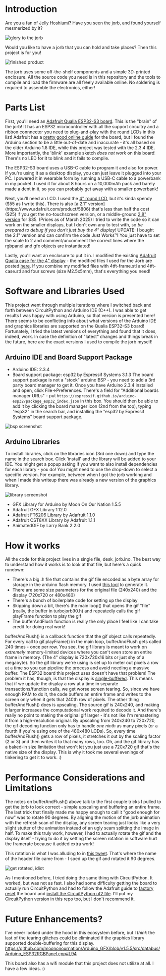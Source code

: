 # Introduction
Are you a fan of [Jelly Hoshiumi?](https://www.youtube.com/@JellyHoshiumi) Have you seen the jorb, and found yourself mesmerized by it? 

![glory to the jorb](./doc/jorb.gif "jorb")

Would you like to have a jorb that you can hold and take places?  Then this project is for you!

![finished product](./doc/jorb_assembly.png "Jorb amulet at CarrierCon 2025")

The jorb uses some off-the-shelf components and a simple 3D-printed enclosure.  All the source code you need is in this repository and the tools to compile and load the firmware are all freely available online.  No soldering is required to assemble the electronics, either!

# Parts List
First, you'll need an [Adafruit Qualia ESP32-S3 board](https://www.adafruit.com/product/5800).  This is the "brain" of the jorb! It has an ESP32 microcontroller with all the support circuitry and a ribbon connnector you need to plug-and-play with the round LCDs in this list! Adafruit has a [pretty good online guide](https://learn.adafruit.com/adafruit-qualia-esp32-s3-for-rgb666-displays) for the board, but I found the Arduino section to be a little out-of-date and inaccurate - it's all based on the older Arduino 1.8 IDE, while this project was tested with the 2.3.4 IDE.  More importantly, the 'blink' example sketch *does not work* on this board! There's no LED for it to blink and it fails to compile. 

The ESP32-S3 board uses a USB-C cable to program it and also for power.  If you're using it as a desktop display, you can just leave it plugged into your PC.  I powered it in wearable form by running a USB-C cable to a powerbank in my pocket.  I used it for about 8 hours on a 10,000mAh pack and barely made a dent in it, so you can probably get away with a smaller powerbank! 

Next, you'll need an LCD.  I used the [4" round LCD](https://www.adafruit.com/product/5793), but it's kinda spendy ($55 as I write this).  There is also [a 2.1" version](https://www.adafruit.com/product/5806) that's less than half the cost ($25) if you get the no-touchscreen version, or a middle-ground [2.8" version](https://www.adafruit.com/product/5852) for $35.  (Prices as of March 2025) I tried to write the code so it can work on the smaller displays, but I don't own any to test with, so *be prepared to debug if you don't just buy the 4" display!*
UPDATE: I bought the 2.1" version and can confirm the code Just Works:tm:! You just have to set the scale to 2 and comment/uncomment the correct lines where the rgbpanel and gfx objects are instantiated!

Lastly, you'll want an enclosure to put it in.  I modified the existing [Adafruit Qualia case for the 4" display](https://www.thingiverse.com/thing:6314263) - the modified files I used for the Jorb are posted [here](https://www.thingiverse.com/thing:6989100).  If you combine my modified files with 4tft-frame.stl and 4tft-case.stl and four screws (size M2.5x5mm), that's everything you need!  

# Software and Libraries Used
This project went through multiple iterations where I switched back and forth between CircuitPython and Arduino IDE (C++).  I was able to get results I was happy with using Arduino, so that version is presented here! There seems to be conflicting info about what versions of the Arduino IDE and graphics libraries are supported on the Qualia ESP32-S3 board!  Fortunately, I tried the latest versions of everything and found that it does, indeed, work.  In case the definition of "latest" changes and things break in the future, here are the exact versions I used to compile the jorb myself!
## Arduino IDE and Board Support Package
- Arduino IDE: 2.3.4
- Board support package: esp32 by Espressif Systems 3.1.3
The board support package is not a "stock" arduino BSP - you need to add a 3rd party board manager to get it.  Once you have Arduino 2.3.4 installed and open, click File->Preferences.  There's a field for "Additional boards manager URLs" - put `https://espressif.github.io/arduino-esp32/package_esp32_index.json` in this box.  You should then be able to add it by clicking the board manager icon (2nd from the top), typing "esp32" in the search bar, and installing the "esp32 by Expressif Systems" board support package.

![bsp screenshot](./doc/esp32_board.png "esp32 board package in Arduino IDE")

## Arduino Libraries
To install libraries, click on the libraries icon (3rd one down) and type the name in the search box. Click 'install' and the library will be added to your IDE.  You might get a popup asking if you want to also install dependencies for each library - you do! 
You might need to use the drop-down to select a specific version.  For example, between when I got the jorb working and when I made this writeup there was already a new version of the graphics library. 

![library screenshot](./doc/library.png "Arduino IDE library manager")

- GFX Library for Arduino by Moon On Our Nation 1.5.5
- Adafruit GFX Library 1.12.0
- Adafruit FT6206 Library by Adafruit 1.1.0
- Adafruit CST8XX Library by Adafruit 1.1.1
- AnimatedGIF by Larry Bank 2.2.0

# How it works
All the code for this project lives in a single file, desk_jorb.ino.  The best way to understand how it works is to look at that file, but here's a quick rundown:
- There's a big .h file that contains the gif file encoded as a byte array for storage in the arduino flash memory. I used [this tool](https://github.com/bitbank2/image_to_c.git) to generate it.
- There are some size parameters for the original file (240x240) and the display (720x720 or 480x480)
- There's a bunch of boilerplate code for setting up the display
- Skipping down a bit, there's the main loop() that opens the gif "file" (really, the buffer in turbojorb90.h) and repeatedly calls the gif playFrame function to play the gif
- The bufferAndFlush function is really the only place I feel like I can take credit for doing real work! 

bufferAndFlush() is a callback function that the gif object calls repeatedly.  For every call to gif.playFrame() in the main loop, bufferAndFlush gets called 240 times - once per row.  You see, the gif library is meant to work on *extremely* memory-limited devices where you can't even store an entire frame in memory.  (The 4" display is 720x720x16 bits or just shy of a megabyte).  So the gif library we're using is set up to meter out pixels a row at a time so you can pipeline the process and avoid needing a massive buffer.  The ESP32 board this project uses doesn't have that problem!  The problem it has, though, is that the display is [single-buffered](https://en.wikipedia.org/wiki/Multiple_buffering).  This means that if we update the display a row at a time in separate transactions/function calls, we get worse screen tearing.  So, since we have enough RAM to do it, the code buffers an entire frame and writes to the screen only when it gets that 240th row of pixels.  The other thing bufferAndFlush() does is upscaling.  The source gif is 240x240, and making it larger increases the computational work required to decode it.  And there's really no point to making the original gif larger - it's not like I'm remastering it from a high-resolution original.  By upscaling from 240x240 to 720x720, the gif decoding function only has to handle *one ninth* as many pixels (or a fourth if you're using one of the 480x480 LCDs).  So, every time bufferAndFlush() gets a row of pixels, it stretches it out by the scaling factor (2 or 3) and then writes it to that many rows, too.  Oh, and the gif library has a baked-in size limitation that won't let you just use a 720x720 gif that's the native size of the display.  This is why it took me several evenings of tinkering to get it to work. :)

# Performance Considerations and Limitations
The notes on bufferAndFlush() above talk to the first couple tricks I pulled to get the jorb to look correct - simple upscaling and buffering an entire frame.  The last trick that finally made me happy enough to call it "good enough for now" was to rotate 90 degrees.  By aligning the motion of the jorb animation with the refresh scan of the display, any screen tearing just looks like a very slight stutter of the animation instead of an ugly seam splitting the image in half.  To make this truly work, however, I had to actually rotate the gif and the display itself - trying to do it by setting the screen rotation in software hurt the framerate because it added extra work!

This rotation is what I was alluding to in [this tweet](https://x.com/apieinorbit/status/1900405161346163106).  That's where the name of the header file came from - I sped up the gif and rotated it 90 degrees. 

![get rotated, idiot](./doc/turbojorb90.gif "get rotated, idiot")

As I mentioned before, I tried doing the same thing with CircuitPython. It worked, but was not as fast.  I also had some difficulty getting the board to actually run CircuitPython and had to follow the Adafruit guide to [factory reset](https://learn.adafruit.com/adafruit-qualia-esp32-s3-for-rgb666-displays/factory-reset) the board and [install the CircuitPython uf2 file](https://learn.adafruit.com/adafruit-qualia-esp32-s3-for-rgb666-displays/circuitpython-5).  I'll put my CircuitPython version in this repo too, but I don't recommend it.

# Future Enhancements?
I've never looked under the hood in this ecosystem before, but I *think* the last of the tearing glitches could be eliminated if the graphics library supported double-buffering for this display.
https://github.com/moononournation/Arduino_GFX/blob/v1.5.5/src/databus/Arduino_ESP32RGBPanel.cpp#L94

This board also has a wifi module that this project does not utilize at all. I have a few ideas. :)
